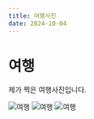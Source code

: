 ```yaml
---
title: 여행사진
date: 2024-10-04
---
```


# 여행

제가 찍은 여행사진입니다.

![여행](dog1.jpg)
![여행](dog2.jpg)
![여행](dog3.jpg)